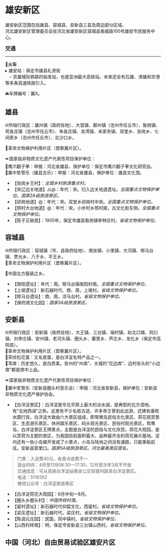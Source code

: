 # 雄安新区  
雄安新区范围包括雄县、容城县、安新县三县及周边部分区域。  
河北雄安新区管理委员会驻河北省雄安新区容城县奥威路100号雄安市民服务中心。  

<big>**交通**</big>  
***  
🚈**火车**  
▸ 雄安站：保定市雄县礼贤街  
　– 京雄城际铁路的始发站，也是亚洲最大高铁站，未来还会有石雄、津雄和京港等多条高速铁路引入。  

🚘车牌编号：冀X。  

## 雄县  
🌐所辖行政区：雄州镇（政府驻地）、大营镇、鄚州镇（沧州市任丘市）、昝岗镇、苟各庄镇（沧州市任丘市）、朱各庄镇、龙湾镇、米家务镇、双堂乡、张岗乡、七间房乡（沧州市任丘市）、北沙口乡。  

🚩革命文物保护利用片区（晋察冀片区）。  

⏩国家级非物质文化遗产代表性项目保护单位：  
🔸鹰爪翻子拳：申报：河北省雄县，保护单位：保定市鹰爪翻子拳文化研究会。  
🔸冀中笙管乐（雄县古乐）：申报：河北省雄县，保护单位：雄县文化馆。  

* 【张岗乡王村】：*全国乡村旅游重点村。*  
* 【宋辽边关地道】△@：年代：宋。归入边关地道遗址。*全国重点文物保护单位。国家2A级旅游景区。*  
* 【祁岗地道】@：年代：宋。双堂乡祁岗村中央。*全国重点文物保护单位。*  
* 【邢村大台地道】@：年代：宋。小步村乡邢村南，古文化街东侧。*全国重点文物保护单位。*  
* 【陈子正故居】：1905年，保定市雄县昝岗镇李林庄村。*省级文物保护单位。*  

## 容城县  
🌐所辖行政区：容城镇（市、县政府驻地）、南张镇、小里镇、大河镇、晾马台镇、贾光乡、八于乡、平王乡。  
🚩革命文物保护利用片区（晋察冀片区）。  

🧊中国北方服装之乡。  

* 【南阳遗址】：年代：周。晾马台镇南阳村南。*全国重点文物保护单位。*  
* 【上坡遗址】：新石器时代、商、周，上坡村。*省级文物保护单位。*  
* 【晾马台遗址】：商、周，凉马台村。*省级文物保护单位。*  
* 【保府酒文化园】：*国家3A级旅游景区。*  

## 安新县  
🌐所辖行政区：安新镇（政府驻地）、大王镇、三台镇、端村镇、赵北口镇、同口镇、刘李庄镇、安州镇、老河头镇、圈头乡、寨里乡、芦庄乡、龙化乡（保定市高阳县）。  
🚩革命文物保护利用片区（晋察冀片区）。  
🍴茶纹松花蛋：又名皮蛋，是白洋淀名特产品之一。  
🧊苇席：历史悠久，皮白质柔。安州的“州席”、关城的“花边席”、边村垒头的“小边席”都是席中上品。  

⏩国家级非物质文化遗产代表性项目保护单位：  
🔸冀中笙管乐（安新县圈头村音乐会）：申报：河北省安新县，保护单位：安新县非物质文化遗产保护协会。  

* 【白洋淀景区】：白洋淀是华北平原上最大的淡水湖，是典型的北方湿地。有“北地西湖”之称。这里有不少名胜古迹，许多帝王曾到此巡游，还建有康熙水围行宫。白洋淀大致由六大景区组成，即鸳鸯岛民俗文化景区、荷花观赏景区、生态游乐景区、休闲娱乐景区、码头观光景区、民俗村观光景区。鸳鸯岛，白洋淀景区王牌景点，主题是白洋淀的民俗与文化欣赏。荷花大观园，是以赏荷为主题的景区，为我国目前面积最大、品种最齐全的荷花展示基地。淀内还有一些小岛被开发成了小景点，小岛与陆地之间没有通路，只能乘船前往。安新县郭里口。*国家5A级旅游景区。河北最美景区提名。*  
> 门票：入淀费40元，各景点收费不一  
> 营业时间：4月至11月08:30—17:30，12月至次年3月不开放  
> 交通信息：可从高铁白洋淀站乘坐公交容城16路至白洋淀景区。  
> 电话：5116352  
> 微信公众号：白洋淀旅游景区  
* 【白洋淀荷花大观园】：6月中旬—8月。  
* 【圈头乡圈头村】：*中国传统村落。*  
* 【留村遗址】：新石器时代仰韶文化，西留村。*省级文物保护单位。*  
* 【梁庄遗址】：新石器时代，梁庄村。*省级文物保护单位。*  
* 【陈调元庄园】：民国，同中镇村。*省级文物保护单位。*  
* 【山西村砖塔】：明，保定市安新县三台镇山西村。*省级文物保护单位。*  

## 中国（河北）自由贸易试验区雄安片区  
